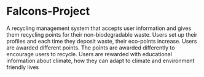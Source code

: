 # Falcons-Project
A recycling management system that accepts user information and gives them recycling points  for their non-biodegradable waste. Users set up their profiles and each time they deposit waste,  their eco-points increase. Users are awarded different points. The points are awarded differently  to encourage users to recycle. Users are rewarded with educational information about  climate, how they can adapt to climate and environment friendly lives
